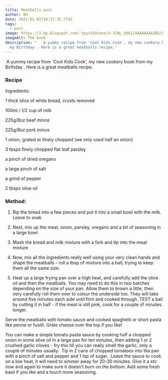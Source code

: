 ```yaml
---
title: Meatballs post
author: BR
date: 2021-01-01T10:37:35.774Z
tags:
  - post
image: https://1.bp.blogspot.com/-YpycXS4seno/X-3lNL_6dkI/AAAAAAAAZBU/kVGb8WXNTKcWYzDdSBFt2g0hHZHwhk7NQCLcBGAsYHQ/s320/my%2Bcook%2Bbook%2B1.jpeg
imageAlt: The book
description: "   A yummy recipe from 'Cool Kids Cook', my new cookery book from
  my Birthday . Here is a great meatballs recipe."
---
```



 A yummy recipe from 'Cool Kids Cook', my new cookery book from my Birthday . Here is a great meatballs recipe.



### **Recipe** 

Ingredients:



1 thick slice of white bread, crusts removed

100ml / 1/2 cup of milk

225g/8oz beef mince

225g/8oz pork mince

1 onion, grated or finely chopped (we only used half an onion)

3 tbsps finely chopped flat leaf parsley

a pinch of dried oregano

a large pinch of salt

a grind of pepper

2 tbsps olive oil



### **Method:**



1. Rip the bread into a few pieces and put it into a small bowl with the milk. Leave to soak 

2. Next, mix up the meat, onion, parsley, oregano and a bit of seasoning in a large bowl

3. Mash the bread and milk mixture with a fork and tip into the meat mixture

4. Now, mix all the ingredients really well using your very clean hands and shape the meatballs - roll a tbsp of mixture into a ball, trying to keep them all the same size.

5. Heat up a large frying pan over a high heat, and carefully add the olive oil and then the meatballs. You may need to do this in two batches depending on the size of your pan. Allow them to brown a little, then very carefully roll them over to colour the underside too. They will take around five minutes each side until firm and cooked through. TEST a ball by cutting it in half - if the meat is still pink, cook for a couple of minutes longer. 



Serve the meatballs with tomato sauce and cooked spaghetti or short pasta like penne or fusilli. Grate cheese over the top if you like! 



You can make a simple tomato pasta sauce by cooking half a chopped onion in some olive oil in a large pan for ten minutes, then adding 1 or 2 crushed garlic cloves - fry this till you can really smell the garlic, only a couple of minutes usually.  Tip in 2 cans of chopped tomatoes into the pan with a pinch of salt and pepper and 1 tsp of sugar.  Leave the sauce to cook on a low heat, it will need to simmer away for 20-30 minutes. GIve it a stir now and again to make sure it doesn't burn on the bottom. Add some fresh basil if you like and a touch more seasoning.